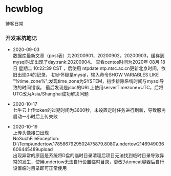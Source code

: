 # hcwblog
博客日常


### 开发采坑笔记
- 2020-09-03  
数据库最新文章（post表）为20200901，20200902，20200903，缓存到mysql时却出现了day:rank:20200904。
查看centos时间为2020年 08月 18日 星期二 10:22:39 CST ，后使用 ntpdate ntp.ntsc.ac.cn更新北京时间，依旧出现04的记录，
初步怀疑是mysql，输入命令SHOW VARIABLES LIKE "%time_zone%";发现time_zone为SYSTEM，初步排除系统时间与mysql导致的时间错误。
最后发现是jsbc的URL上使用serverTimezone=UTC，后将UTC改为Asia/Shanghai成功解决问题

- 2020-10-17  
七牛云上传token的过期时间为3600秒，未设置定时任务进行刷新，导致服务启动一小时后上传失败

- 2020-10-19  
上传头像接口出现  
NoSuchFileException: D:\Temp\undertow.1785867929502475879.8080\undertow2146949036606445489upload  
出现异常的原因是系统将D盘的临时目录清理后项目无法找到临时目录导致异常的发生，使用undertow无法自行设置临时目录，更改为tomcat容器后自行设置临时目录即可正常使用